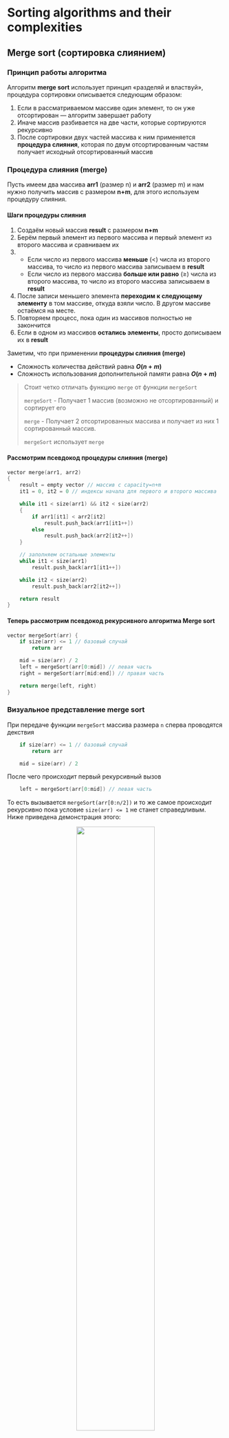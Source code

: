 # Sorting algorithms and their complexities

## Merge sort (сортировка слиянием)
### Принцип работы алгоритма
Алгоритм **merge sort** использует принцип «разделяй и властвуй», процедура сортировки описывается следующим образом:
1. Если в рассматриваемом массиве один элемент, то он уже отсортирован — алгоритм завершает работу
2. Иначе массив разбивается на две части, которые сортируются рекурсивно
3. После сортировки двух частей массива к ним применяется **процедура слияния**, которая по двум отсортированным частям получает исходный отсортированный массив

### Процедура слияния (merge)
Пусть имеем два массива **arr1** (размер n) и **arr2** (размер m) и нам нужно получить массив с размером **n+m**, для этого используем процедуру слияния.
#### Шаги процедуры слияния
1. Создаём новый массив **result** с размером **n+m**
2. Берём первый элемент из первого массива и первый элемент из второго массива и сравниваем их
3.
	- Если число из первого массива **меньше** ($<$) числа из второго массива, то число из первого массива записываем в **result**
	- Если число из первого массива **больше или равно** ($\geq$) числа из второго массива, то число из второго массива записываем в **result**
4. После записи меньшего элемента **переходим к следующему элементу** в том массиве, откуда взяли число. В другом массиве остаёмся на месте.
5. Повторяем процесс, пока один из массивов полностью не закончится
6. Если в одном из массивов **остались элементы**, просто дописываем их в **result**

Заметим, что при применении **процедуры слияния (merge)**
- Сложность количества действий  равна **$O(n+m)$**
- Сложность использования дополнительной памяти равна **$O(n+m)$**

> Стоит четко отличать функцию `merge` от функции `mergeSort`
>
> `mergeSort` - Получает 1 массив (возможно не отсортированный) и сортирует его
>
> `merge` - Получает 2 отсортированных массива и получает из них 1 сортированный массив.
>
> `mergeSort` использует `merge`
#### Рассмотрим псевдокод процедуры слияния (merge)
```cpp
vector merge(arr1, arr2)
{
    result = empty vector // массив с capacity=n+m
    it1 = 0, it2 = 0 // индексы начала для первого и второго массива

    while it1 < size(arr1) && it2 < size(arr2)
    {
        if arr1[it1] < arr2[it2]
            result.push_back(arr1[it1++])
        else
            result.push_back(arr2[it2++])
	}

    // заполняем остальные элементы
    while it1 < size(arr1)
        result.push_back(arr1[it1++])

    while it2 < size(arr2)
        result.push_back(arr2[it2++])

    return result
}
```

#### Теперь рассмотрим псевдокод рекурсивного алгоритма Merge sort
```cpp
vector mergeSort(arr) {
    if size(arr) <= 1 // базовый случай
        return arr

    mid = size(arr) / 2
    left = mergeSort(arr[0:mid]) // левая часть
    right = mergeSort(arr[mid:end]) // правая часть

    return merge(left, right)
}

```

### Визуальное представление merge sort

При передаче функции `mergeSort` массива размера `n` сперва проводятся декствия

```cpp
    if size(arr) <= 1 // базовый случай
        return arr

    mid = size(arr) / 2
```
После чего происходит первый рекурсивный вызов

```cpp
    left = mergeSort(arr[0:mid]) // левая часть
```
То есть вызывается `mergeSort(arr[0:n/2])` и то же самое происходит рекурсивно пока условие `size(arr) <= 1` не станет справедливым. Ниже приведена демонстрация этого:

<p align="center">
  <img src="https://raw.githubusercontent.com/Alohack/algorithms-course/refs/heads/main/Images/mergeSortInDepth1.jpg" width="60%" />
</p>

Заметим, что в данный момент никакие 2 элемента небыли изменены местами, в массиве `arr` ничего не поменялось.

Как можно видеть, если условие `size(arr) <= 1` было справедливым, то происходит `return`, а возврат происходит на ту строку, откуда была вызвана функция

```cpp
    left = mergeSort(arr[0:mid])
```
после этого сработает строка
```cpp
    right = mergeSort(arr[mid:end]) // правая часть
```
То есть вызовется `mergeSort(arr[1:2]) `
<p align="center">
  <img src="https://raw.githubusercontent.com/Alohack/algorithms-course/refs/heads/main/Images/mergeSortInDepth2.jpg" width="60%" />
</p>

После чего опять же происходит `return` туда, откуда была вызвана функция
```cpp
    right = mergeSort(arr[mid:end]) // правая часть
```
И только после этого произойдет merge и сработает строка

```cpp
    return merge(left, right)
```

то есть будет вызвана функция `merge(arr[0:1], merge[1:2])` и функция вернет результат слияния двух массивов размера 1. То есть будут отсортированы первые 2 элемента в массиве
<p align="center">
  <img src="https://raw.githubusercontent.com/Alohack/algorithms-course/refs/heads/main/Images/mergeSortInDepth3.jpg" width="60%" />
</p>

### Примеры

1. Пример работы mergeSort в виде анимации.

Еще раз обратите свое внимание на то, что сортировка выполняется, когда происходит возвращение в предыдущий рекурсивный вызов.
<p align="center">
  <img src="https://willrosenbaum.com/assets/img/2022f-cosc-311/merge-sort.gif" />
</p>

2. Пример работы mergeSort в случае, когда размер массива не является степенью двойки
<p align="center">
  <img src="https://favtutor.com/resources/images/uploads/mceu_9916660651687944916761.png" />
</p>

3. Еще один пример в виде анимации (кликните, чтобы перейти по ссылке)

[![Video Title](https://i.ytimg.com/vi/ZRPoEKHXTJg/maxresdefault.jpg)](https://youtu.be/ZRPoEKHXTJg?si=QP6TaqoQJPj5lozJ)



### Время работы алгоритма
Чтобы оценить время работы этого алгоритма, составим рекуррентное соотношение, пусть $T(n)$ - число сравнений элементов во время сортировки массива длины n алгоритмом `mergeSort`.

Чтобы отсортировать массив длины $n$ алгоритм сперва сортирует 2 половины этого массива по отдельности, тратя на каждую из них по $T(\frac{n}{2})$ времени, а далее тратит не более чем $n$ сравнений на слияния результатов.

Тогда для **merge sort** справедливо равенство
$$T(n) = 2\cdot T(\frac n2) + n$$

Распишем это соотношение:

$$T(n) = 2\cdot T(\frac {n}{2^1}) + O(n)$$
$$T(\frac {n}{2^1}) = 2\cdot T(\frac {n}{2^2}) + \frac {n}{2^1}$$
$$T(\frac {n}{2^2}) = 2\cdot T(\frac {n}{2^3}) + \frac {n}{2^2}$$
$$\vdots$$
$$T(\frac {n}{2^k}) = 1$$

Получили:

$$\frac {n}{2^k} \leq 1$$
$$2^k \geq n$$
$$k \geq \log_2n$$
А наименьшее целое число, которое больше либо равно $log_2 n$ равно
$$k = \lceil\log_2n\rceil$$

Умножим каждую часть соотношения на соответствующую степень 2, получим:

$$2^0\cdot T(n) = 2^1\cdot T(\frac {n}{2^1}) + n$$
$$2^1\cdot T(\frac {n}{2^1}) = 2^2\cdot T(\frac {n}{2^2}) + n$$
$$2^2\cdot T(\frac {n}{2^2}) = 2^3\cdot T(\frac {n}{2^3}) + n$$
$$\vdots$$
$$2^k\cdot T(\frac {n}{2^k}) = 2^k \leq 2n$$

Сложим все эти равенства, получим:

$$T(n) \leq n \cdot(k+2) = n \cdot (\lceil\log_2n\rceil + 2) = O(n\log n)$$
$O(n\log n)$ $-$ сложность количества действий алгоритма **merge sort**, такую сложность называют линейно-логарифмической (это не только верхняя граница, но и нижняя)


Вопрос читателю: Можно ли оптимизировать данный код, чтобы программа занимала бы меньше памяти?

## Quick sort (быстрая сортировка)
### Принцип работы алгоритма
Алгоритм **quick sort** также использует принцип «разделяй и властвуй», процедура сортировки описывается следующим образом:
1. Если в рассматриваемом массиве один элемент, то он уже отсортирован — алгоритм завершает работу
2. Иначе выбираем **опорный элемент** (pivot)
3. Разделяем массив на две части используя **процедуру разбиения** (partition):
	- первый массив состоит из всех элементов **меньше опорного элемента** (pivot)
	- второй массив состоит из всех элементов **больше или равно опорного элемента** (pivot)
4. Рекурсивно сортируем обе части
5. Объединяем результаты
### Процедура разбиения (partition)
Предположим, у нас есть массив **a[l…r]** (**l** — индекс левого конца массива, **r** — индекс правого конца массива). Процедура разбиения изменяет расположение элементов в массиве так, что элементы слева от некоторого **опорного элемента** (pivot) меньше или равны этому значению, а элементы справа — больше или равны ему.
#### Шаги процедуры разбиения
1. Выбираем **опорный элемент** (pivot)
2. Используем два индекса:
	- **low** индекс левого конца массива (изначально **0**)
	- **high** индекс правого конца массива (изначально **arr.size - 1**)
3. Пока **low** $\leq$ **high**
	- Двигаем **low** вправо, пока не найдём элемент, который **больше опорного элемента** (pivot)
	- Двигаем **high** влево, пока не найдём элемент, который **меньше опорного элемента** (pivot)
	- Если **low** и **high** ещё не пересеклись, меняем местами (swap) найденные элементы
4. Как только индексы **low** и **high** пересекаются, процедура заканчивается.
#### Рассмотрим псевдокод процедуры разбиения (partition)
```cpp
def partition(arr, pivotIndex)
{
    pivot = arr[pivotIndex] // выбираем разделяющий элемент
    low = 0                 // индекс левого конца
    high = arr.size - 1     // индекс правого конца

    while low < high
    {
        // перемещаем левый индекс вправо, пока элемент меньше или равен разделяющему
        while low < high and arr[low] <= pivot
            ++low

        // перемещаем правый индекс влево, пока элемент больше или равен разделяющему
        while low < high and arr[high] >= v
            --high

        // если индексы не пересеклись, меняем элементы местами
        if low < high
        {
            swap(arr[low], arr[high])
            ++low
            --high
        }
    }

    return high // возвращаем новый индекс pivot
    // Можно было бы вернуть и low, так как цикл прекращается когда low == high
}

```

Рассмотрим анимацию partition на примере:

<p align="center">
  <img src="https://www.tutorialspoint.com/data_structures_algorithms/images/quick_sort_partition_animation.gif" />
</p>

#### Теперь рассмотрим псевдокод рекурсивного алгоритма quick sort
```cpp
def quicksort(arr)
{
    // Базовый случай: если подмассив содержит один или менее элементов, он уже отсортирован
    if arr.size() <= 1
        return

    // Выбираем pivot по какому-либо механизму (например самый первый элемент в массиве)
    initialPivotIndex = pivot(arr)

    // вызываем функцию partition, чтобы найти индекс разделяющего элемента
    pivotIndex = partition(arr, initialPivotIndex)

    // рекурсивно сортируем левую часть массива
    quicksort(arr[0 : pivotIndex])

    // рекурсивно сортируем правую часть массива
    quicksort(arr[pivotIndex + 1 : arr.size()])
}

```

#### Рассмотрим пример работы quickSorrt в виде анимации

Тут `pivot` выбирался случайным образом, то есть в этом примере функция `pivot(arr)` каждый раз возвращалa случайный индекс в диапозоне `[0, arr.size)`
<p align="center">
  <img src="https://raw.githubusercontent.com/Alohack/algorithms-course/refs/heads/main/Images/quickSortAnimation.gif" />
</p>

> `quickSort`, в отличае от `mergeSort`, сортирует массив при спуске, а не при возвращении.

### Время работы quickSort в худшем случае
#### Худшее время работы
Рассмотрим случай, когда разбиение массива происходит неравномерно: одна часть содержит **$n−1$** элементов, а другая содержит лишь 1 элемент.

Так как процедура разбиения выполняется за **$Θ(n)$**, для времени работы **$T(n)$** получаем рекуррентное соотношение:

$$
T(n) = T(n-1) + O(n) = \sum_{k=1}^n Θ(k) = Θ\left(\sum_{k=1}^nk\right) = Θ(n^2)
$$

Такой случай возникает, если **опорный элемент** (pivot) каждый раз после **процедуры разбиения** (partition) оказывается либо в начале, либо в конце массива, что делает разбиение неэффективным.

Но если же `pivot` будет падать на середину или почти на середину, то сложность будет такая же как и у `mergeSort` - $O(n\log n)$

### Сравнение с bubble sort
Рассмотрим таблицу:

|  Алгоритм   | Сложность в лучшем случае | Сложность в худшем случае |
|:-----------:|:-------------------------:|:-------------------------:|
| Quick sort  |       **$n\log n$**       |         **$n^2$**         |
| Bubble sort |          **$n$**          |         **$n^2$**         |

По данной таблице можно подумать, что bubble sort лучше quick sort, но у quick sort в среднем худший случай случается реже

### Амортизированная сложность

Обозначим через $T(n)$ среднее по вероятности количество сравнений элементов массива размера $n$ во время выполнения алгоритма `quickSort` (это называется математическим ожиданием).

> Утверждение: $T(n) \leq 2n\ln n, \text{при } n \geq 1$.

**Доказательство**

Доказывать будем по индукции. <br>
Очевидно, что когда $n=1$ то алгоритм `quickSort` не выполнит сравнений вовсе, то есть $T(1)=0 \leq 1\ln 1$.<br>
Ну и тем более очевидно, что $T(0)=0$.

Предположим, что утверждение верно при всех натуральных чисел меньше чем $n$. <br>
Докажем для $n$.

Во время алгоритма `quickSort` сперва выбирается `pivot` и он может попасть в любое место массива с равной вероятностью - $\frac{1}{n}$.

Обозначим через $k$ число элементов слева от `pivot` после `partition` и заметим, что если $k$ фиксировано, то алгоритм выполнит

1. $(n-1)$ сравнений во время `partition`
2. $T(k)$ сравнений во время сортировки левого подмассива
3. $T(n-1-k)$ сравнений во время сортировки правого подмассива

<p align="center">
  <img src="https://raw.githubusercontent.com/Alohack/algorithms-course/refs/heads/main/Images/QuickSortAmort.jpg" width="50%" />
</p>

Так как выпадение `pivot` на любое место равновероятно, то значение $k = 0, 1, 2, ..., n-1$ также равновероятно.<br>
Следовательно среднее число операций (мат. ожидание числа операций) для левого подмассива $\frac{1}{n} \sum\limits_{k=0}^{n-1} T(k)$. <br>
A для правого подмассива $\frac{1}{n} \sum\limits_{k=0}^{n-1} T(n-k-1)$. 

В итоге имеем

$$
T(n) = (n-1) + \frac{1}{n} \sum\limits_{k=0}^{n-1} T(k) + \frac{1}{n} \sum\limits_{k=0}^{n-1} T(n-k-1) = (n-1) + \frac{2}{n} \sum\limits_{k=0}^{n-1} T(k)
$$

Так как согласно предположению индукции $T(k) \leq 2k \ln k$ при $k=1, ..., n-1$,

$$
T(n) = (n-1) + \frac{2}{n} \sum\limits_{k=1}^{n-1} T(k) \leq (n-1) + \frac{2}{n} \sum\limits_{k=1}^{n-1} 2k\ln k
$$

Заметим, что изначально сумма начиналась с нуля, но так как $T(0) = 0$ теперь она начинается с $k=1$.

Теперь же рассмотрим функцию $y=x\ln x, x \geq 1$. Из за того, что эта функция монотонно возрастает, можно утверждать, что

$$
\sum\limits_{k=1}^{n-1} k\ln k \leq \int\limits_1^n x\ln x  dx.
$$

В этом можно легко убедится на графике, в котором видно, что площадь, под графиком $x \ln x$ больше, чем сумма площадей прямоугольников с высотами $k \ln k$ и шириной $1$.

<p align="center">
  <img src="https://raw.githubusercontent.com/Alohack/algorithms-course/refs/heads/main/Images/QuickSortAmort2.jpg" width="70%"/>
</p>

В итоге синтегрировав по частям имеем, что 

$$
T(n) \leq n-1 + \frac{2}{n} \int\limits_1^n 2x\ln x  dx = n-1 +  \frac{2}{n}\int\limits_1^n \ln x  dx^2 = n-1 + x^2 \ln x \Big|_1^n - \frac{2}{n}\int\limits_1^n x^2  d \ln x =
$$

$$
= n-1 +  \frac{2}{n}n^2 \ln n  - \frac{2}{n}\int\limits_1^n x dx = n-1 + 2n\ln n - \frac{1}{n}(n^2-1) \leq 2n \ln n
$$

В итоге имеем, что

Quick sort амортизированно работает за **$O(n \log n)$** <br>
Bubble sort амортизированно работает за **$O(n^2)$**

Таким образом приходим к следующей таблице
|  Алгоритм   | Сложность в лучшем случае | Сложность в худшем случае |Амортизированная сложность | Дополнительная память |
|:-----------:|:-------------------------:|:-------------------------:|:-------------------------:|:-------------------------:|
| Merge sort  |    **$O(n\log n)$**       |    **$O(n\log n)$**       |      **$O(n\log n)$**     |       **$O(n)$**     |
| Quick sort  |    **$O(n\log n)$**       |      **$O(n^2)$**         |      **$O(n\log n)$**     |       **$O(1)$**     |
| Bubble sort |       **$O(n)$**          |      **$O(n^2)$**         |      **$O(n^2$)**         |      **$O(1)$**         |

## Heap sort (сортировка кучей)
### Принцип работы алгоритма
Алгоритм **Heap Sort** работает через структуру данных **куча** и использует принцип **сортировки выбором**.
Мы будем использовать кучу для того, чтобы в процессе сортировки на каждом шаге извлекать наибольший элемент и ставить его на своё место в отсортированной части массива, процедура сортировки описывается следующим образом:
1. Строим из массива кучу с помощью **make_heap** (сложность $O(n)$)
2. Пока куча не станет пустой делаем **pop_heap** (сложность $O(\log n)$)

Рассмотрим код **heap sort**
```cpp
#include <algorithm> // Для make_heap и pop_heap

void heapSort(std::vector<int> arr)
{
    // Строим пирамиду.
    make_heap(arr.begin(), arr.end()); // О(n)

    // Процесс сортировки
    for (std::size_t i = arr.size(); i > 0; --i) {
        // Функция pop_heap меняет местами arr[0] и arr[i-1]
        // и делает так, чтобы подмассив arr[0:i-1) стал бы heap-ом.
        // Таким образом максимальный элемент подмассива arr[0: i) будет
        // на месте arr[i-1] в конце каждой итерации.
        pop_heap(arr.begin(), arr.begin() + i); //O(logn)
    }
}
```
### Время работы алгоритма
- `make_heap` происходит за **$O(n)$** времени, а `pop_heap` выполняется $n$ раз каждый за $O(\log n)$ времени. Совместив их получаем $O(n + n \log n) = O(n\log n)$
- Сложность использования дополнительной памяти **$O(1)$**
Заметим, недостаток **heap sort**:
На почти отсортированных данных данный алгоритм работает столь же долго, как на несортированных

### Код heap sort
```cpp
#include <vector>
#include <algorithm>

// Функция для построения кучи и сортировки
void heapsort(std::vector<int>& arr) {
    // Преобразуем массив в кучу
    std::make_heap(arr.begin(), arr.end());

    // Извлекаем элементы из кучи и сортируем
    for (auto i = arr.end(); i != arr.begin(); --i) {
        std::pop_heap(arr.begin(), i);
    }
}
```

### Визуальное представление heap sort
Повторим способ создания `heap` из вектора, который мы прошли на предыдущем семестре, приведя пример работы `make_heap` в виде анимации

<p align="center">
  <img src="https://media2.dev.to/dynamic/image/width=1000,height=420,fit=cover,gravity=auto,format=auto/https%3A%2F%2Fdev-to-uploads.s3.amazonaws.com%2Fuploads%2Farticles%2Fdpy879r83nua30a2ntgf.gif" />
</p>

Также повторим работу одного вызова `pop_heap` при помощи операции
<p align="center">
  <img src="https://www.tutorialspoint.com/data_structures_algorithms/images/max_heap_deletion_animation.gif" />
</p>

# Нижняя оценка сортировки сравнением
## Сортировка сравнениями
**Сортировка сравнениями** $-$ алгоритм сортировки, который совершает операции сравнения элементов, но никак не использует их внутреннюю структуру.
## Теорема (о нижней оценке для сортировки сравнениями):
В худшем случае любой алгоритм сортировки сравнениями выполняет $\Omega(n\log n)$ действий, где $n$ $-$ число сортируемых элементов.
### Доказательство:
Любой алгоритм сортировки сравнениями можно представить в виде **дерева выбора**:

<p align="center">
  <img src="https://raw.githubusercontent.com/Alohack/algorithms-course/refs/heads/main/Images/DecisionTree1.png" />
</p>

Пример:
Пусть имеем массив с элементами $({a[0],a[1],a[2]})$, нарисуем для него **плохое дерево выбора**

<p align="center">
  <img src="https://raw.githubusercontent.com/Alohack/algorithms-course/refs/heads/main/Images/DecisionTree2.png" />
</p>

При сравнении элементов заметим, что возможно два исхода, значит, у каждого узла есть не более двух сыновей, всего существует **$n!$** различных перестановок **$n$** элементов, значит, число листьев дерева не менее $n!$

Красным цветом отмечена часть, которая не имеет смысла (делает дерево выбора плохим)
Заметим, что в дереве выбора, количество сравнений в худшем случае может быть равна высоте дерева

#### Утверждение:
Если в бинарном дереве **$L$** листьев, то **$L \leq 2^h$**
##### Доказательство:
Докажем методом математической индукции:
Пусть **$h=0$**, тогда получим **$1 \leq 2^0$** и **$0 \leq 2^0$**
Предположим, что неравенство верно для **$h$**
Докажем для **$h+1$**:

<p align="center">
  <img src="https://raw.githubusercontent.com/Alohack/algorithms-course/refs/heads/main/Images/DecisionTree3.png" />
</p>

Если у нашего узла два поддерева и наша общая высота равна **$h+1$**, то мы точно можем сказать, что высота одного из поддеревьев равна **$h$**, а высота другого **$\leq h$**
Допустим в нашем случае
- Высота левого поддерева **$h_1 = h$**
- Высота правого поддерева **$h_2 \leq h$**
То есть высота дерева не больше, чем **$2 \cdot 2^h = 2^{h+1}$**
Получили неравенство **$L \leq 2^{h+1}$** $\implies$ доказали, что **$L \leq 2^h$**

Из данного утверждения следует, что 

$$
n! \leq 2^h
$$ 

А следовательно

$$
h \geq \log_2 n! = \log_2 (1 \cdot 2 \cdot 3 \dotso \cdot [\frac n2] \cdot ([\frac n2] + 1) \cdot \dotso \cdot n) \geq \log_2 (([\frac n2] + 1) \cdot \dotso \cdot n) \geq \log_2 (\frac n2)^\frac n2 = \frac n2 \log_2 \frac n2 = \Omega(n\log n)
$$

В итоге доказали, что никакой алгоритм сортировки сравнениями в худшем случае не может быть быстрее **$O(n\log n)$**

# CountSort


Пусть имеем массив размера $n$, который состоит из целых чисел в диапозоне $[0, m)$.

Алгоритм `CountSort` заключается в следующем

1. Наряду с массивом `arr` размера `n` из чисел, кторые мы должны отсортировать, объявим еще один массив `counts` размера `m`.
2. Приравняем все значения массива `counts` к 0.
3. Пройдемся по всему массиву `arr` и пусть `x` очередной элемент массива `arr`, тогда выполним `++counts[x]`
4. После того как прошлись по всему массиву `arr`, проходим по массиву `counts` и приравниваем очередные
   `counts[y]` элементов массива `arr` к `y`

Код оставляется в качестве упражнения для читателя. Ниже можете найти анимацию к `countSort` (сверху массив `arr`, снизу массив `counts`) 

<p align="center">
  <img src="https://res.cloudinary.com/codecrucks/images/c_scale,w_640,h_352/f_webp,q_auto/v1631289534/counting-sort/counting-sort.gif?_i=AA" />
</p>

Таким образом на шаге `3` происходит $O(n)$ действий так как `arr.size = n`, а на шаге `4` $m$ действий, так как `counts.size = m`. Итого $O(n + m)$ действий.

> Вопрос: А не противоречит ли это теореме, которую мы доказали ранее? Ведь фактически мы отсортировали массив за линейное время, а наименьшее время для сортировки массива ведь линейно-логарифмическое согласно теореме?

Ответ: Не противоречит, так как при сортировке `CountSort` у нас есть дополнительное условие, что все элементы массива целые числа и находятся в диапозоне $[0, m)$ и мы пользуемся этим условием при сортировке, а в теореме это не предполагается.

Расширенный ответ: Представим случай, когда $m=1$, тогда мы можем отсортировать массив даже не за $O(n)$, а за $O(1)$, так как в этом случае в массиве все элементы равны друг другу и мы просто вернем тот массив который получили.

> Вопрос: Что меняется в дереве выбора при этом подходе?

Рассмотрим на примере самого простого случая - когда $m=1$. <br>
В дереве выбора теперь будет не $n!$ листьев, а всего $1$ лист, ведь если все эллементы равны друг другу, то есть всего одна возможность их сортировки.

В итоге получаем такую таблицу


Таким образом приходим к следующей таблице
|  Алгоритм   | Сложность в лучшем случае | Сложность в худшем случае |Амортизированная сложность | Дополнительная память |
|:-----------:|:-------------------------:|:-------------------------:|:-------------------------:|:-------------------------:|
| Merge sort  |    **$O(n\log n)$**       |    **$O(n\log n)$**       |      **$O(n\log n)$**     |       **$O(n)$**        |
| Quick sort  |    **$O(n\log n)$**       |      **$O(n^2)$**         |      **$O(n\log n)$**     |       **$O(1)$**        |
| Heap sort   |    **$O(n\log n)$**       |      **$O(n\log n)$**     |      **$O(n\log n)$**     |       **$O(1)$**        |
| Bubble sort |       **$O(n)$**          |      **$O(n^2)$**         |      **$O(n^2$)**         |      **$O(1)$**         |
| Count sort  |    **$O(n + m)$**         |      **$O(n + m)$**       |      **$O(n + m)$**       |       **$O(m)$**        |

## Как дела обстоят на практике

Асимптотическая сложность - это еще не все. Важна также информация про коэффициент ассимптотики. 

Так например мы получили достаточно точные верхние оценки для среднего числа сравнений алгоритмов `quickSort` и `mergeSort`.

Для `mergeSort` у нас получилось $n \cdot (\lceil\log_2n\rceil + 2) \sim n\log_2 n$ <br>
А для `quickSort` у нас получилось $2n \ln n = 2\ln 2 \cdot n\log_2 n \sim 1.38 \cdot n\log_2 n$

То есть казалось бы, что `quickSort` должен работать медленнее чем `mergeSort`, но учтем, что $2n \ln n$ все же была оценкой сверху среднего случая `quickSort` согласно доказательству и, возможно, `quickSort` будет работать чуть быстрее.

Учитывая все это рассмотрим график числа сравнений для упомянутых алгоритмов при различных длин массивов из целых чисел:

<p align="center">
  <img src="https://raw.githubusercontent.com/Alohack/algorithms-course/refs/heads/main/Images/comparisons_plot.png" /> 
</p>

На графике можем видеть, что все сортировки делали почти одинаковое число сравнений, кроме разве что `mergeSort`, но при размере массива $10^7$ эта разница несущественна.

Но число сравнений это еще не все, важно также учитывать и число приравниваний и копирований, ниже приведен их график.

<p align="center">
  <img src="https://raw.githubusercontent.com/Alohack/algorithms-course/refs/heads/main/Images/assignments_plot.png" /> 
</p>

В этом же случае все чуть иначе, все графики делали почти одинаковое число присваиваний и копирований кроме `std::sort` даже при больших размеров массивов, но это в свою очередь зависит от компилятора, тут использовался MSVC.

Теперь рассмотрим число миллисекунд исполнения каждого из алгоритмов (каждый алгоритм был исполнен в MSVC с максимальной оптимизацией 100 раз для каждого размера массива, тут привидены среднее число миллисекунд)

<p align="center">
  <img src="https://raw.githubusercontent.com/Alohack/algorithms-course/refs/heads/main/Images/milliseconds_plot.png" /> 
</p>

Сразу возникает вопрос и приводится и ответ

На первых графиках ясно видно, что число операций сравнения, присваивания и копирования у `mergeSort` и `quickSort` почти одинаковое (если у `mergeSort` даже не меньше), но время работы у `mergeSort` по какой-то причине почти в 2.5 раза больше чем у `quickSort` при $arr.size = 10^7$, почему?

> Ответ кроется в понятии `cache friendliness`, что из себя представляет насколько часто мы "прыгаем" из одного куска памяти в другой кусок. При `mergeSort` во время операции `merge` мы прыгаем между массивом, который мы должны отсортировать и массивом `result`, что достаточно ухудшает время работы алгоритма. Чем меньше алгоритм дружит с кэшем, чем больше он "прыгает", тем больше время выполнения работы.

Точно также прыгает "прыгает" и `heapSort`, хотя он прыгает в одном и том же куске памяти, но прыгает очень часто для нахождения значений дочерних узлов по формулам `2i + 1` и `2i + 2`, отсюда и такая разница с `mergeSort` который хоть и прыгает, но делает он это лишь единожды для каждого рекурсивного шага при вызове функции `merge`.

Что же до `quickSort` и `std::sort` можем видеть, что они работают почти за одинаковое время (возможно quickSort повезло на несколько миллисекунд, но это ничего не означает).

И так - если перед вами стоит задача отсортировать массив тогда не пишите свой алгоритм сортировки, а пользуйтесь `std::sort`, он почти гарантированно быстрее.

> *Замечание:* Все графики строились при сортировке массивов из целых чисел, но если массивы 
> будут состоять из более сложныв типож (скажем строк), возможно будут различие. Можете проверить это сами :)